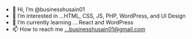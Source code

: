 - 👋 Hi, I’m @businesshusain01
- 👀 I’m interested in ...HTML, CSS, JS, PHP, WordPress, and UI Design
- 🌱 I’m currently learning ... React and WordPress
- 📫 How to reach me ...businesshusain01@gmail.com

<!---
businesshusain01/businesshusain01 is a ✨ special ✨ repository because its `README.md` (this file) appears on your GitHub profile.
You can click the Preview link to take a look at your changes.
--->
